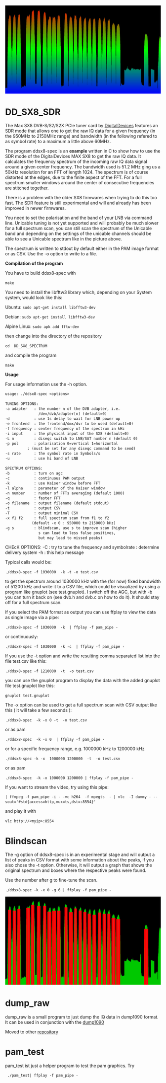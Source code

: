 ![spectrum of unicable LNB](screenshot/spectrum.jpg)

# 	DD_SX8_SDR

The Max SX8 DVB-S/S2/S2X PCIe tuner card by 
[DigitalDevices](https://digitaldevices.de/en/products/dvb-components/max-sx8/)
features an SDR mode that allows one to get the raw IQ data for a given
frequency (in the 950MHz to 2150MHz range) and bandwidth (in the 
following refered to as symbol rate) to a maximum a little above 60MHz.

The program ddsx8-spec is an **example** written in C to show how to use 
the SDR mode of the DigitalDevices MAX SX8 to get the raw IQ data. It
calculates the frequency spectrum of the incoming raw IQ data signal 
around a given center frequency. The bandwidth used is 51.2 MHz ging us 
a 50kHz resolution for an FFT of length 1024.
The spectrum is of course distorted at the edges, due to the finite 
aspect of the FFT. For a full spectrum smaller windows around the center 
of consecutive frequencies are stitched together.

There is a problem with the older SX8 firmwares when trying to do this 
too fast. The SDR feature is still experimental and will and already
has been improved in newer firmwares.

You need to set the polarisation and the band of your LNB via command line.
Unicable tuning is not yet supported and will probably be much slower
for a full spectrum scan, you can still scan the spectrum of the Unicable band
and depending on the settings of the unicable channels should be able to see a
Unicable spectrum like in the picture above.

The spectrum is written to stdout by default either in the PAM image format
or as CSV. Use the -o option to write to a file.

**Compilation of the program**

You have to build ddsx8-spec with

`make` 

You need to install the libfftw3 library which, depending on your System system, would look like this:

Ubuntu: `sudo apt-get install libfftw3-dev`

Debian: `sudo apt-get install libfftw3-dev`

Alpine Linux: `sudo apk add fftw-dev`

then change into the directory of the repository 

`cd  DD_SX8_SPECTRUM` 

and compile the program 

`make` 


**Usage**

For usage information use the -h option.

	usage: ./ddsx8-spec <options> 

	TUNING OPTIONS:
	-a adapter   : the number n of the DVB adapter, i.e. 
		           /dev/dvb/adapter[n] (default=0)
	-d           : use 1s delay to wait for LNB power up
	-e frontend  : the frontend/dmx/dvr to be used (default=0)
	-f frequency : center frequency of the spectrum in kHz
	-i input     : the physical input of the SX8 (default=0)
	-L n         : diseqc switch to LNB/SAT number n (default 0)
	-p pol       : polarisation 0=vertical 1=horizontal
              : (must be set for any diseqc command to be send)
	-s rate      : the symbol rate in Symbols/s
	-u           : use hi band of LNB

	SPECTRUM OPTIONS:
	-b           : turn on agc
	-c           : continuous PAM output
	-k           : use Kaiser window before FFT
	-l alpha     : parameter of the Kaiser window
	-n number    : number of FFTs averaging (default 1000)
	-q           : faster FFT
	-o filename  : output filename (default stdout)
	-t           : output CSV 
	-T           : output minimal CSV
	-x f1 f2     : full spectrum scan from f1 to f2
                (default -x 0 : 950000 to 2150000 kHz)
	-g s         : blindscan, use s to improve scan (higher
                   s can lead to less false positives,
                   but may lead to missed peaks)

 CHEcK OPTIONS:
 -C           : try to tune the frequency and symbolrate
              : determine delivery system
 -h           : this help message

				   
Typical calls would be:

`./ddsx8-spec -f 1030000  -k -t -o test.csv`

to get the spectrum around 1030000 kHz with the (for now) fixed bandwidth of 51200 kHz and write it 
to a CSV file, which could be visualized by using a program like gnuplot (see test.gnuplot).
I switch off the AGC, but with -b you can turn it back on (see dvb.h and dvb.c on how to do it). It should stay off for a full spectrum scan.

If you select the PAM format as output you can use ffplay to view the data
as single image via a pipe:

`./ddsx8-spec -f 1030000  -k  | ffplay -f pam_pipe -`

or continuously:

`./ddsx8-spec -f 1030000  -k -c  | ffplay -f pam_pipe -` 


If you use the -t option and write the resulting comma separated list
into the file test.csv like this: 

`./ddsx8-spec -f 1210000  -t  -o test.csv` 

you can use the gnuplot program to display the data with the added 
gnuplot file test.gnuplot like this:

`gnuplot test.gnuplot` 

The -x option can be used to get a full spectrum scan with CSV output
like this ( it will take a few seconds ):

`./ddsx8-spec  -k -x 0 -t  -o test.csv` 

or as pam

`./ddsx8-spec  -k -x 0  | ffplay -f pam_pipe -` 

or for a specific frequency range, e.g. 1000000 kHz to 1200000 kHz

`./ddsx8-spec -k -x  1000000 1200000  -t  -o test.csv` 

or as pam

`./ddsx8-spec  -k -x 1000000 1200000 | ffplay -f pam_pipe -` 

If you want to stream the video, try using this pipe:

    | ffmpeg -f pam_pipe -i - -vc h264  -f mpegts  - | vlc  -I dummy - --sout='#std{access=http,mux=ts,dst=:8554}'

and play it with

`vlc http://<myip>:8554`

# Blindscan
The -g option of ddsx8-spec is in an experimental stage and will output
a list of peaks in CSV format with some information about the peaks, if 
you also chose the -t option.
Otherwise, it will output a graph that shows the original spectrum and 
boxes where the respective peaks were found. 

Use the number after g to fine-tune the scan.

`./ddsx8-spec -k -x 0 -g 6 | ffplay -f pam_pipe -`

![spectrum of unicable LNB](screenshot/blindscan.jpg)

# dump_raw

dump_raw is a small program to just dump the IQ data in dump1090 format.
It can be used in conjunction with the [dump1090](https://github.com/MalcolmRobb/dump1090)

Moved to other [repository](https://github.com/drmocm/dump_raw)


#  pam_test

pam_test ist just a helper program to test the pam graphics.
Try

     ./pam_test| ffplay -f pam_pipe -
